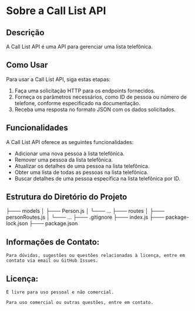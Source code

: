 # Sobre a Call List API

## Descrição

A Call List API é uma API para gerenciar uma lista telefônica.

## Como Usar

Para usar a Call List API, siga estas etapas:

1. Faça uma solicitação HTTP para os endpoints fornecidos.
2. Forneça os parâmetros necessários, como ID de pessoa ou número de telefone, conforme especificado na documentação.
3. Receba uma resposta no formato JSON com os dados solicitados.

## Funcionalidades

A Call List API oferece as seguintes funcionalidades:

- Adicionar uma nova pessoa à lista telefônica.
- Remover uma pessoa da lista telefônica.
- Atualizar os detalhes de uma pessoa na lista telefônica.
- Obter uma lista de todas as pessoas na lista telefônica.
- Buscar detalhes de uma pessoa específica na lista telefônica por ID.

## Estrutura do Diretório do Projeto

├─── models
│   ├─── Person.js
│   └─── ...
├─── routes
│   ├─── personRoutes.js
│   └─── ...
├─── .gitignore
├─── index.js
├─── package-lock.json
├─── package.json

## Informações de Contato:

    Para dúvidas, sugestões ou questões relacionadas à licença, entre em contato via email ou GitHub Issues.

## Licença:

    É livre para uso pessoal e não comercial. 

    Para uso comercial ou outras questões, entre em contato.
